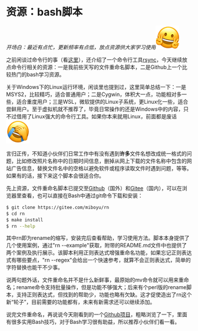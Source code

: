 # 资源：bash脚本

*开场白：最近有点忙，更新频率有点低，放点资源供大家学习使用*![img](资源：bash脚本.assets/2_11.png)



之前闲谈过命令行的事（看[这里](杂谈：命令行与效率.md)），还介绍了一个命令行工具[rsync](拓展：备份神器rsync.md)，今天继续放点命令行相关的资源：一是我前些天写的文件重命名脚本，二是Github上一个比较热门的bash学习资源。

关于Windows下的Linux运行环境，闲谈里也提到过，这里简单总结一下：一是MSYS2，比较精巧，适合普通用户；二是Cygwin，体积大一点，功能相对多一些，适合重度用户；三是WSL，微软提供的Linux子系统，更Linux化一些，适合尝鲜用户。至于虚拟机就不推荐了，毕竟日常操作的还是Windows中的内容，只不过借用了Linux强大的命令行工具。如果你本来就用Linux，前面都是废话![img](资源：bash脚本.assets/2_05.png)

言归正传，不知道小伙伴们日常工作中有没有遇到**许多**文件名想改成统一格式的问题，比如修改照片名称中的日期时间信息，删掉从网上下载的文件名称中包含的网站广告信息，替换文件名中的空格以避免软件或程序读取文件时遇到问题，等等。如果有的话，接下来这个脚本会很适合你。



先上资源，文件重命名脚本已提交至[Github](https://github.com/miboyu/rn)（国外）和[Gitee](https://gitee.com/miboyu/rn)（国内），可以在浏览器里查看，也可以直接在Bash中通过git命令下载和安装：

```sh
$ git clone https://gitee.com/miboyu/rn  
$ cd rn
$ make install
$ rn --help
```

其中rn即为rename的缩写，安装完后查看帮助，学习使用方法。脚本本身提供了几个使用案例，通过"rn --example"获取，附带的README.md文件中也提供了两个案例及执行展示。该脚本利用正则表达式增强重命名功能，如果忘记正则表达式有哪些要点，"rn --regex"会给出一个快速参考，就算不会正则表达式，简单的字符替换也能干不少事。



说两句题外话，文件重命名并不是什么新鲜事，最原始的mv命令就可以用来重命名；rename命令支持批量操作，但是功能不够强大；后来有个perl版的rename脚本，支持正则表达式，但找到的帮助少，功能也略有欠缺。这才促使造出了rn这个新“轮子”，目前需要的功能都有，未来有新需求还可以继续添加。



说完文件重命名，再说说今天刚看到的一个[Github项目](https://github.com/dylanaraps/pure-bash-bible)，粗略浏览了一下，里面有很多实用Bash技巧，对于Bash学习很有助益，所以推荐小伙伴们看一看。